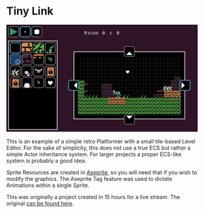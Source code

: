 # Tiny Link
![Screenshot](screenshot.png "Screenshot")

This is an example of a simple retro Platformer with a small tile-based Level Editor. For the sake of simplicity, this does not use a true ECS but rather a simple Actor inheritance system. For larger projects a proper ECS-like system is probably a good idea.

Sprite Resources are created in [Aseprite](https://www.aseprite.org/), so you will need that if you wish to modify the graphics. The Aseprite Tag feature was used to dictate Animations within a single Sprite.

This was originally a project created in 15 hours for a live stream. The original [can be found here](https://github.com/NoelFB/tiny_link).

